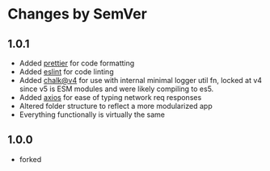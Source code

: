# Changes by SemVer

## 1.0.1  

- Added [prettier](https://www.npmjs.com/package/prettier) for code formatting
- Added [eslint](https://www.npmjs.com/package/eslint) for code linting
- Added [chalk@v4](https://www.npmjs.com/package/chalk) for use with internal minimal logger util fn, locked at v4 since v5 is ESM modules and were likely compiling to es5.
- Added [axios](https://www.npmjs.com/package/axios) for ease of typing network req responses
- Altered folder structure to reflect a more modularized app
- Everything functionally is virtually the same

## 1.0.0  

- forked
